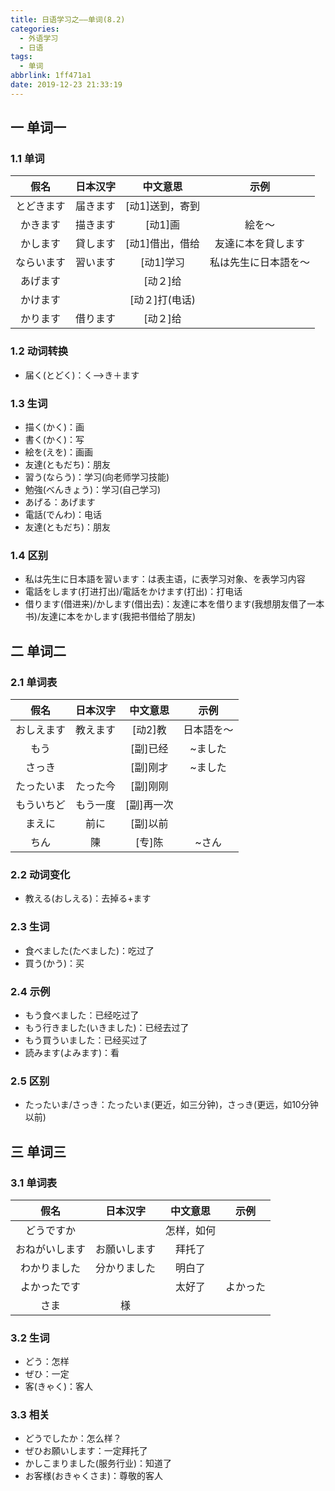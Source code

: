 ```yaml
---
title: 日语学习之——单词(8.2)
categories:
  - 外语学习
  - 日语
tags:
  - 单词
abbrlink: 1ff471a1
date: 2019-12-23 21:33:19
---
```

## 一 单词一 
### 1.1 单词
|    假名    | 日本汉字 |    中文意思     |         示例         |
| :--------: | :------: | :-------------: | :------------------: |
| とどきます | 届きます | [动1]送到，寄到 |                      |
|  かきます  | 描きます |     [动1]画     |        絵を～        |
|  かします  | 貸します | [动1]借出，借给 |  友達に本を貸します  |
| ならいます | 習います |    [动1]学习    | 私は先生に日本語を～ |
|  あげます  |          |    [动２]给     |                      |
|  かけます  |          | [动２]打(电话)  |                      |
|  かります  | 借ります |    [动２]给     |                      |

<!--more-->

### 1.2 动词转换

* 届く(とどく)：く—>き＋ます

### 1.3 生词

* 描く(かく)：画
* 書く(かく)：写
* 絵を(えを)：画画
* 友達(ともだち)：朋友
* 習う(ならう)：学习(向老师学习技能)
* 勉強(べんきょう)：学习(自己学习)
* あげる：あげます
* 電話(でんわ)：电话
* 友達(ともだち)：朋友

### 1.4 区别

* 私は先生に日本語を習います：は表主语，に表学习对象、を表学习内容
* 電話をします(打进打出)/電話をかけます(打出)：打电话
* 借ります(借进来)/かします(借出去)：友達に本を借ります(我想朋友借了一本书)/友達に本をかします(我把书借给了朋友)

## 二 单词二

### 2.1 单词表

|    假名    | 日本汉字 |  中文意思  |    示例    |
| :--------: | :------: | :--------: | :--------: |
| おしえます | 教えます |  [动2]教   | 日本語を～ |
|    もう    |          |  [副]已经  |  ~ました   |
|   さっき   |          |  [副]刚才  |  ~ました   |
| たったいま | たった今 |  [副]刚刚  |            |
| もういちど | もう一度 | [副]再一次 |            |
|   まえに   |   前に   |  [副]以前  |            |
|    ちん    |    陳    |   [专]陈   |   ~さん    |

### 2.2 动词变化

* 教える(おしえる)：去掉る+ます

### 2.3 生词

* 食べました(たべました)：吃过了
* 買う(かう)：买

### 2.4 示例

* もう食べました：已经吃过了
* もう行きました(いきました)：已经去过了
* もう買ういました：已经买过了
* 読みます(よみます)：看

### 2.5 区别

* たったいま/さっき：たったいま(更近，如三分钟)，さっき(更远，如10分钟以前)

## 三 单词三

### 3.1 单词表

|      假名      |   日本汉字   |  中文意思  |   示例   |
| :------------: | :----------: | :--------: | :------: |
|   どうですか   |              | 怎样，如何 |          |
| おねがいします | お願いします |   拜托了   |          |
|  わかりました  | 分かりました |   明白了   |          |
|  よかったです  |              |   太好了   | よかった |
|      さま      |      様      |            |          |

### 3.2 生词

* どう：怎样
* ぜひ：一定
* 客(きゃく)：客人

### 3.3 相关

* どうでしたか：怎么样？
* ぜひお願いします：一定拜托了
* かしこまりました(服务行业)：知道了
* お客様(おきゃくさま)：尊敬的客人